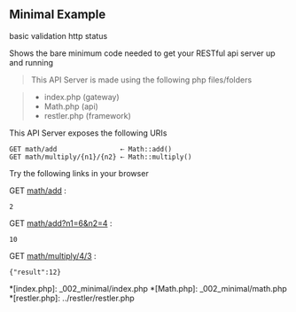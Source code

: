 Minimal Example
---------------

<tag>basic</tag>
<tag>validation</tag>
<tag>http status</tag>

Shows the bare minimum code needed to get your RESTful api server up and running
> This API Server is made using the following php files/folders

> * index.php      (gateway)
> * Math.php      (api)
> * restler.php      (framework)

This API Server exposes the following URIs

	GET math/add                ⇠ Math::add()
	GET math/multiply/{n1}/{n2} ⇠ Math::multiply()


Try the following links in your browser

GET [math/add](index.php/math/add)
:	
~~~~~~~~~~~~~~~~~~~~~~~~~~~~~~~~
2
~~~~~~~~~~~~~~~~~~~~~~~~~~~~~~~~

GET [math/add?n1=6&n2=4](index.php/math/add?n1=6&n2=4)
:	
~~~~~~~~~~~~~~~~~~~~~~~~~~~~~~~~
10
~~~~~~~~~~~~~~~~~~~~~~~~~~~~~~~~

GET [math/multiply/4/3](index.php/math/multiply/4/3)
:	
~~~~~~~~~~~~~~~~~~~~~~~~~~~~~~~~
{"result":12}
~~~~~~~~~~~~~~~~~~~~~~~~~~~~~~~~






*[index.php]: _002_minimal/index.php
*[Math.php]: _002_minimal/math.php
*[restler.php]: ../restler/restler.php

